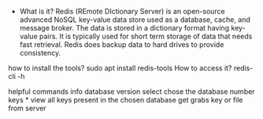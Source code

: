 - What is it?
	Redis (REmote DIctionary Server) is an open-source advanced NoSQL key-value data store used as a
	database, cache, and message broker. The data is stored in a dictionary format having key-value pairs. It is
	typically used for short term storage of data that needs fast retrieval. Redis does backup data to hard drives
	to provide consistency.

how to install the tools?
	sudo apt install redis-tools
How to access it?
	redis-cli -h <IP>

helpful commands
	info 
		database version
	select 
		chose the database number
	keys *
		view all keys present in the chosen database
	get 
		grabs key or file from server


		